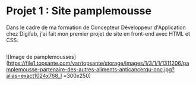 # Projet 1 : Site pamplemousse

Dans le cadre de ma formation de Concepteur Développeur d'Application chez Digifab, j'ai fait mon premier projet de site en front-end avec HTML et CSS.
```
```
![Image de pamplemousses](https://file1.topsante.com/var/topsante/storage/images/1/3/1/1/1311206/pamplemousse-partenaire-des-autres-aliments-anticancerqu-onc.jpg?alias=exact1024x768_l =300x250)
```
```
